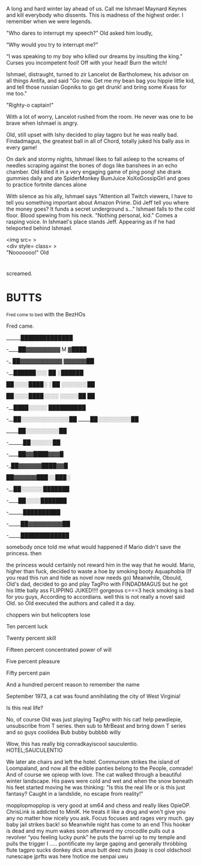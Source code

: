 A long and hard winter lay ahead of us. Call me Ishmael Maynard Keynes and kill everybody who dissents. This is madness of the highest order. I remember when we were legends. 

 "Who dares to interrupt my speech?" Old asked him loudly, 

 “Why would you try to interrupt me?" 

 “I was speaking to my boy who killed our dreams by insulting the king." Curses you incompetent fool! Off with your head! Burn the witch! 

 Ishmael, distraught, turned to zir Lancelot de Bartholomew, his advisor on all things Antifa, and said "Go now. Get me my bean bag you hippie little kid, and tell those russian Gopniks to go get drunk! and bring some Kvass for me too." 

 "Righty-o captain!" 

 With a lot of worry, Lancelot rushed from the room. He never was one to be brave when Ishmael is angry. 

 Old, still upset with Ishy decided to play tagpro but he was really bad. Findadmagus, the greatest ball in all of Chord, totally juked his bally ass in every game! 

 On dark and stormy nights, Ishmael likes to fall asleep to the screams of needles scraping against the bones of dogs like banshees in an echo chamber. Old killed it in a very engaging game of ping pong! she drank gummies daily and ate SpiderMonkey BumJuice XoXoGossipGirl and goes to practice fortnite dances alone 

 With silence as his ally, Ishmael says "Attention all Twitch viewers, I have to tell you something important about Amazon Prime. Did Jeff tell you where the money goes? It funds a secret underground s..." Ishmael falls to the cold floor. Blood spewing from his neck. "Nothing personal, kid." Comes a rasping voice. In Ishmael's place stands Jeff. Appearing as if he had teleported behind Ishmael. <br> <div> <img src= ></div> <div style= class= ></div> <div /> <div /> "Nooooooo!" Old <h1> </h1> <span class="blinker"> screamed.</span> <h1>BUTTS</h1> <small>Fred come to bed</small> with the BezHOs 

 Fred came. 

 

 ______██████████████ 

 -____██▓▓▓▓▓▓▓▓▓ M ▓████ 

 -_ ██▓▓▓▓▓▓▓▓▓▓▓ ▓▓▓▓▓▓██ 

 -__██████░░░ ██ ░██████ 

 ██░░░░████░ ░██ ░░░░░░░██ 

 ██░░░░████░░░░ ░░░░░██ ██ 

 -__████░░░░░ ██████████ 

 -__██░░░░░░░░░░░░░██ _____██░░░░░░░░░██ 

 _____██░░░░░░░░░██ 

 -______██░░░░░░██ 

 -____██▓▓████▓▓▓█ 

 -_██▓▓▓▓▓▓████▓▓█ 

 ██▓▓▓▓▓▓███░░███░ 

 -__██░░░░░░███████ 

 -____██░░░░███████ 

 -______██████████ 

 -_____██▓▓▓▓▓▓▓▓▓██ 

 -_____█████████████ 

 

 somebody once told me what would happened if Mario didn't save the princess. then 

 the princess would certainly not reward him in the way that he would. Mario, higher than fuck, decided to waste a hoe by smoking booty Aquaphobia (If you read this run and hide as novel now needs go) Meanwhile, Obould, Old's dad, decided to go and play TagPro with FINDADMAGUS but he got his little bally ass FLIPPING JUKED!!!! gorgeous c===3 heck smoking is bad for you guys, According to accordians. well this is not really a novel said Old. so Old executed the authors and called it a day. 

 

 choppers win but helicopters lose 

 

 Ten percent luck 

 Twenty percent skill 

 Fifteen percent concentrated power of will 

 Five percent pleasure 

 Fifty percent pain 

 And a hundred percent reason to remember the name 

 

 September 1973, a cat was found annihilating the city of West Virginia! 

 Is this real life? 

 No, of course Old was just playing TagPro with his cat! help pewdiepie, unsubscribe from T series. then sub to MrBeast and bring down T series and so guys coolidea Bub bubby bubbbb willy 

 Wow, this has really big conradkayiscool sauculentio. HOTEL;SAUCULENTIO 

 We later ate chairs and left the hotel. Communism strikes the island of Loompaland, and now all the edible panties belong to the People, comrade! And of course we opieop with love. The cat walked through a beautiful winter landscape. His paws were cold and wet and when the snow beneath his feet started moving he was thinking: "Is this the real life or is this just fantasy? Caught in a landslide, no escape from reality!" 

 

 mopplopmopplop is very good at sm64 and chess and really likes OpieOP. ChrisLink is addicted to MiniK. He treats it like a drug and won't give you any no matter how nicely you ask. Focus focuses and rages very much. gay baby jail strikes back! so Meanwhile night has come to an end This hooker is dead and my mum wakes soon afterward my crocodile pulls out a revolver “you feeling lucky punk” he puts the barrel up to my temple and pulls the trigger I ..... pontificate my large gaping and generally throbbing flute tagpro sucks donkey dick anus butt deez nuts jbaay is cool oldschool runescape jprfts was here !notice me senpai uwu 

 